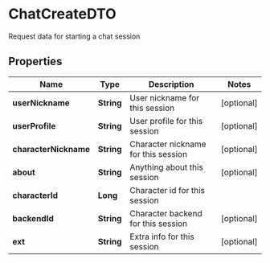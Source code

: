 

# ChatCreateDTO

Request data for starting a chat session

## Properties

| Name | Type | Description | Notes |
|------------ | ------------- | ------------- | -------------|
|**userNickname** | **String** | User nickname for this session |  [optional] |
|**userProfile** | **String** | User profile for this session |  [optional] |
|**characterNickname** | **String** | Character nickname for this session |  [optional] |
|**about** | **String** | Anything about this session |  [optional] |
|**characterId** | **Long** | Character id for this session |  |
|**backendId** | **String** | Character backend for this session |  [optional] |
|**ext** | **String** | Extra info for this session |  [optional] |




